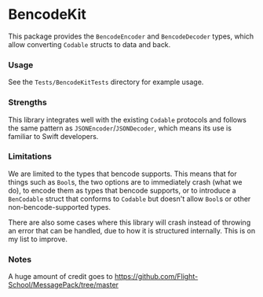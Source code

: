 # BencodeKit

This package provides the `BencodeEncoder` and `BencodeDecoder` types, which allow converting `Codable` structs to data and back.

### Usage

See the `Tests/BencodeKitTests` directory for example usage.

### Strengths

This library integrates well with the existing `Codable` protocols and follows the same pattern as `JSONEncoder`/`JSONDecoder`, which means its use is familiar to Swift developers.

### Limitations

We are limited to the types that bencode supports. This means that for things such as `Bool`s, the two options are to immediately crash (what we do), to encode them as types that bencode supports, or to introduce a `BenCodable` struct that conforms to `Codable` but doesn't allow `Bool`s or other non-bencode-supported types.

There are also some cases where this library will crash instead of throwing an error that can be handled, due to how it is structured internally. This is on my list to improve.

### Notes

A huge amount of credit goes to <https://github.com/Flight-School/MessagePack/tree/master>
